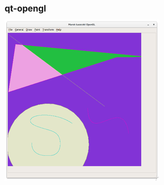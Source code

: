 # qt-opengl

![main window screenshot](https://raw.githubusercontent.com/Maktel/qt-opengl/master/promo.png)
